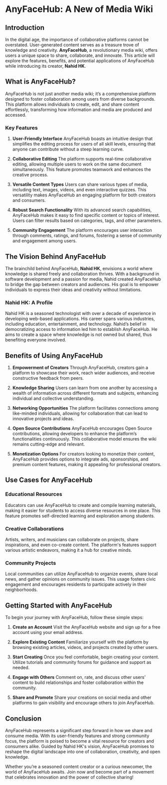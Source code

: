 # AnyFaceHub: A New of Media Wiki

## Introduction

In the digital age, the importance of collaborative platforms cannot be overstated. User-generated content serves as a treasure trove of knowledge and creativity. **AnyFaceHub**, a revolutionary media wiki, offers users a unique space to share, collaborate, and innovate. This article will explore the features, benefits, and potential applications of AnyFaceHub while introducing its creator, **Nahid HK**.

## What is AnyFaceHub?

AnyFaceHub is not just another media wiki; it’s a comprehensive platform designed to foster collaboration among users from diverse backgrounds. This platform allows individuals to create, edit, and share content effortlessly, transforming how information and media are produced and accessed.

### Key Features

1. **User-Friendly Interface**
AnyFaceHub boasts an intuitive design that simplifies the editing process for users of all skill levels, ensuring that anyone can contribute without a steep learning curve.

2. **Collaborative Editing**
The platform supports real-time collaborative editing, allowing multiple users to work on the same document simultaneously. This feature promotes teamwork and enhances the creative process.

3. **Versatile Content Types**
Users can share various types of media, including text, images, videos, and even interactive quizzes. This versatility makes AnyFaceHub an engaging platform for both creators and consumers.

4. **Robust Search Functionality**
With its advanced search capabilities, AnyFaceHub makes it easy to find specific content or topics of interest. Users can filter results based on categories, tags, and other parameters.

5. **Community Engagement**
The platform encourages user interaction through comments, ratings, and forums, fostering a sense of community and engagement among users.

## The Vision Behind AnyFaceHub

The brainchild behind AnyFaceHub, **Nahid HK**, envisions a world where knowledge is shared freely and collaboration thrives. With a background in software development and a passion for media, Nahid created AnyFaceHub to bridge the gap between creators and audiences. His goal is to empower individuals to express their ideas and creativity without limitations.

### Nahid HK: A Profile

Nahid HK is a seasoned technologist with over a decade of experience in developing web-based applications. His career spans various industries, including education, entertainment, and technology. Nahid’s belief in democratizing access to information led him to establish AnyFaceHub. He aims to create a space where knowledge is not owned but shared, thus benefiting everyone involved.

## Benefits of Using AnyFaceHub

1. **Empowerment of Creators**
Through AnyFaceHub, creators gain a platform to showcase their work, reach wider audiences, and receive constructive feedback from peers.

2. **Knowledge Sharing**
Users can learn from one another by accessing a wealth of information across different formats and subjects, enhancing individual and collective understanding.

3. **Networking Opportunities**
The platform facilitates connections among like-minded individuals, allowing for collaboration that can lead to innovative projects and ideas.

4. **Open Source Contributions**
AnyFaceHub encourages Open Source contributions, allowing developers to enhance the platform’s functionalities continuously. This collaborative model ensures the wiki remains cutting-edge and relevant.

5. **Monetization Options**
For creators looking to monetize their content, AnyFaceHub provides options to integrate ads, sponsorships, and premium content features, making it appealing for professional creators.

## Use Cases for AnyFaceHub

### Educational Resources

Educators can use AnyFaceHub to create and compile learning materials, making it easier for students to access diverse resources in one place. This feature promotes self-directed learning and exploration among students.

### Creative Collaborations

Artists, writers, and musicians can collaborate on projects, share inspirations, and even co-create content. The platform's features support various artistic endeavors, making it a hub for creative minds.

### Community Projects

Local communities can utilize AnyFaceHub to organize events, share local news, and gather opinions on community issues. This usage fosters civic engagement and encourages residents to participate actively in their neighborhoods.

## Getting Started with AnyFaceHub

To begin your journey with AnyFaceHub, follow these simple steps:

1. **Create an Account**
Visit the AnyFaceHub website and sign up for a free account using your email address.

2. **Explore Existing Content**
Familiarize yourself with the platform by browsing existing articles, videos, and projects created by other users.

3. **Start Creating**
Once you feel comfortable, begin creating your content. Utilize tutorials and community forums for guidance and support as needed.

4. **Engage with Others**
Comment on, rate, and discuss other users’ content to build relationships and foster collaboration within the community.

5. **Share and Promote**
Share your creations on social media and other platforms to gain visibility and encourage others to join AnyFaceHub.

## Conclusion

AnyFaceHub represents a significant step forward in how we share and consume media. With its user-friendly features and strong community focus, the platform is poised to become a vital resource for creators and consumers alike. Guided by Nahid HK's vision, AnyFaceHub promises to reshape the digital landscape into one of collaboration, creativity, and open knowledge.

Whether you’re a seasoned content creator or a curious newcomer, the world of AnyFaceHub awaits. Join now and become part of a movement that celebrates innovation and the power of collective sharing!
